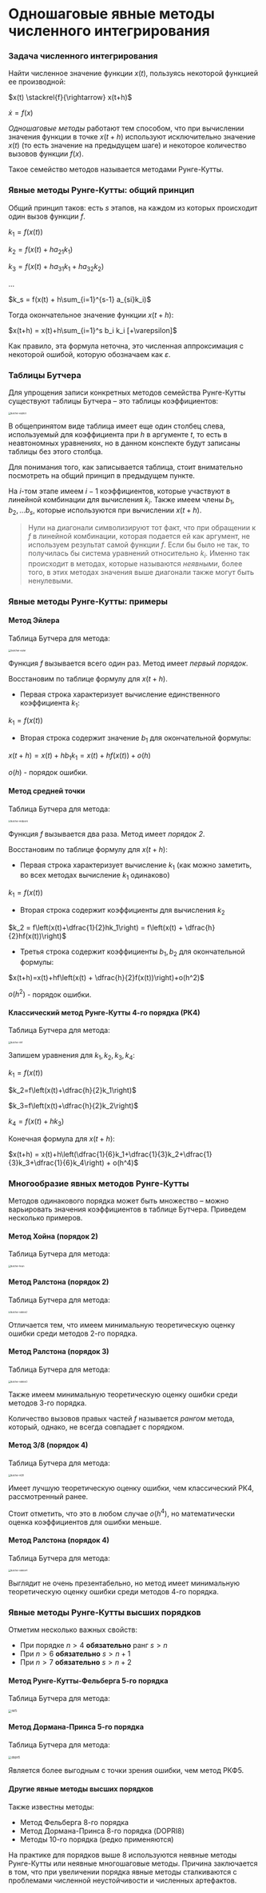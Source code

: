 # Одношаговые явные методы численного интегрирования

### Задача численного интегрирования

Найти численное значение функции $x(t)$, пользуясь некоторой функцией ее производной:

$x(t) \stackrel{f}{\rightarrow} x(t+h)$

$\dot{x} = f(x)$

*Одношаговые методы* работают тем способом, что при вычислении значения функции в точке $x(t+h)$ используют исключительно значение $x(t)$ (то есть значение на предыдущем шаге) и некоторое количество вызовов функции $f(x)$.

Такое семейство методов называется методами Рунге-Кутты.

### Явные методы Рунге-Кутты: общий принцип

Общий принцип таков: есть $s$ этапов, на каждом из которых происходит один вызов функции $f$. 

$k_1 = f(x(t))$

$k_2 = f(x(t)+ha_{21}k_1)$

$k_3 = f(x(t) + ha_{31}k_1 + ha_{32}k_2)$

$...$

$k_s = f(x(t) + h\sum_{i=1}^{s-1} a_{si}k_i)$

Тогда окончательное значение функции $x(t+h)$:

$x(t+h) = x(t)+h\sum_{i=1}^s b_i k_i [+\varepsilon]$

Как правило, эта формула неточна, это численная аппроксимация с некоторой ошибой, которую обозначаем как $\varepsilon$.

### Таблицы Бутчера

Для упрощения записи конкретных методов семейства Рунге-Кутты существуют таблицы Бутчера – это таблицы коэффициентов:

<img src=".\sources\LETI3\butcher-explicit.png" alt="butcher-explicit" style="zoom:30%;" />



В общепринятом виде таблица имеет еще один столбец слева, используемый для коэффициента при $h$ в аргументе $t$, то есть в неавтономных уравнениях, но в данном конспекте будут записаны таблицы без этого столбца.

Для понимания того, как записывается таблица, стоит внимательно посмотреть на общий принцип в предыдущем пункте.

На $i$-том этапе имеем $i-1$ коэффициентов, которые участвуют в линейной комбинации для вычисления $k_i$. Также имеем члены $b_1, b_2, ... b_s$, которые используются при вычислении $x(t+h)$. 

>  Нули на диагонали символизируют тот факт, что при обращении к $f$ в линейной комбинации, которая подается ей как аргумент, не используем результат самой функции $f$. Если бы было не так, то получилась бы система уравнений относительно $k_i$. Именно так происходит в методах, которые называются *неявными*, более того, в этих методах значения выше диагонали также могут быть ненулевыми.

### Явные методы Рунге-Кутты: примеры

#### Метод Эйлера

Таблица Бутчера для метода:

<img src=".\sources\LETI3\butcher-euler.png" alt="butcher-euler" style="zoom:33%;" />

Функция $f$ вызывается всего один раз. Метод имеет *первый порядок*.

Восстановим по таблице формулу для $x(t+h)$. 

* Первая строка характеризует вычисление единственного коэффициента $k_1$:

$k_1=f(x(t))$

* Вторая строка содержит значение $b_1$ для окончательной формулы:

$x(t+h) = x(t) + hb_1k_1=x(t)+hf(x(t))+o(h)$

$o(h)$ - порядок ошибки.



#### Метод средней точки

Таблица Бутчера для метода:

<img src=".\sources\LETI3\butcher-midpoint.png" alt="butcher-midpoint" style="zoom:30%;" />

Функция $f$ вызывается два раза. Метод имеет *порядок 2*.

Восстановим по таблице формулу для $x(t+h)$:

* Первая строка характеризует вычисление $k_1$ (как можно заметить, во всех методах вычисление $k_1$ одинаково)

$k_1=f(x(t))$

* Вторая строка содержит коэффициенты для вычисления $k_2$

$k_2 = f\left(x(t)+\dfrac{1}{2}hk_1\right) = f\left(x(t) + \dfrac{h}{2}hf(x(t))\right)$

* Третья строка содержит коэффициенты $b_1, b_2$ для окончательной формулы:

$x(t+h)=x(t)+hf\left(x(t) + \dfrac{h}{2}f(x(t))\right)+o(h^2)$

$o(h^2)$ - порядок ошибки.



#### Классический метод Рунге-Кутты 4-го порядка (РК4)

Таблица Бутчера для метода:

<img src=".\sources\LETI3\butcher-rk4.png" alt="butcher-rk4" style="zoom:30%;" />

Запишем уравнения для $k_1, k_2, k_3, k_4$:

$k_1=f(x(t))$

$k_2=f\left(x(t)+\dfrac{h}{2}k_1\right)$

$k_3=f\left(x(t)+\dfrac{h}{2}k_2\right)$

$k_4=f\left(x(t)+hk_3\right)$

Конечная формула для $x(t+h)$:

$x(t+h) = x(t)+h\left(\dfrac{1}{6}k_1+\dfrac{1}{3}k_2+\dfrac{1}{3}k_3+\dfrac{1}{6}k_4\right) + o(h^4)$

### Многообразие явных методов Рунге-Кутты

Методов одинакового порядка может быть множество – можно варьировать значения коэффициентов в таблице Бутчера. Приведем несколько примеров.

#### Метод Хойна (порядок 2)

Таблица Бутчера для метода:

<img src=".\sources\LETI3\butcher-heun.png" alt="butcher-heun" style="zoom:30%;" />

#### Метод Ралстона (порядок 2)

Таблица Бутчера для метода:

<img src=".\sources\LETI3\butcher-ralston2.png" alt="butcher-ralston2" style="zoom:30%;" />

Отличается тем, что имеем минимальную теоретическую оценку ошибки среди методов 2-го порядка.

#### Метод Ралстона (порядок 3)

Таблица Бутчера для метода:

<img src=".\sources\LETI3\butcher-ralston3.png" alt="butcher-ralston3" style="zoom:30%;" />

Также имеем минимальную теоретическую оценку ошибки среди методов 3-го порядка.

Количество вызовов правых частей $f$ называется *рангом* метода, который, однако, не всегда совпадает с порядком.

#### Метод 3/8 (порядок 4)

Таблица Бутчера для метода:

<img src=".\sources\LETI3\butcher-rk38.png" alt="butcher-rk38" style="zoom:30%;" />

Имеет лучшую теоретическую оценку ошибки, чем классический РК4, рассмотренный ранее.

Стоит отметить, что это в любом случае $o(h^4)$, но математически оценка коэффициентов для ошибки меньше.

#### Метод Ралстона (порядок 4)

Таблица Бутчера для метода:

<img src=".\sources\LETI3\butcher-ralston4.png" alt="butcher-ralston4" style="zoom:30%;" />

Выглядит не очень презентабельно, но метод имеет минимальную теоретическую оценку ошибки среди методов 4-го порядка.

### Явные методы Рунге-Кутты высших порядков

Отметим несколько важных свойств:

* При порядке $n>4$ **обязательно** ранг $s>n$
* При $n>6$ **обязательно** $s>n+1$
* При $n>7$ **обязательно** $s>n+2$

#### Метод Рунге-Кутты-Фельберга 5-го порядка

Таблица Бутчера для метода:

<img src=".\sources\LETI3\rkf5.png" alt="rkf5" style="zoom:40%;" />

#### Метод Дормана-Принса 5-го порядка

Таблица Бутчера для метода:

<img src=".\sources\LETI3\dopri5.png" alt="dopri5" style="zoom:40%;" />

Является более выгодным с точки зрения ошибки, чем метод РКФ5.

#### Другие явные методы высших порядков

Также известны методы:

* Метод Фельберга 8-го порядка
* Метод Дормана-Принса 8-го порядка (DOPRI8)
* Методы 10-го порядка (редко применяются)

На практике для порядков выше 8 используются неявные методы Рунге-Кутты или неявные многошаговые методы. Причина заключается в том, что при увеличении порядка явные методы сталкиваются с проблемами численной неустойчивости и численных артефактов.